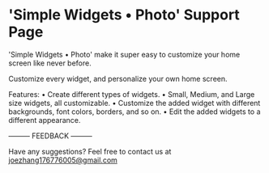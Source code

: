 # 'Simple Widgets • Photo' Support Page

'Simple Widgets • Photo' make it super easy to customize your home screen like never before.

Customize every widget, and personalize your own home screen.

Features:
• Create different types of widgets.
• Small, Medium, and Large size widgets, all customizable.
• Customize the added widget with different backgrounds, font colors, borders, and so on.
• Edit the added widgets to a different appearance.

——— FEEDBACK ———

Have any suggestions? Feel free to contact us at joezhang176776005@gmail.com
